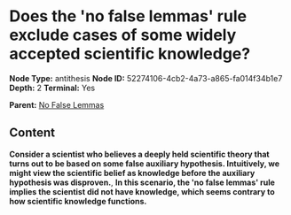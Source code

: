 # Does the 'no false lemmas' rule exclude cases of some widely accepted scientific knowledge?

**Node Type:** antithesis
**Node ID:** 52274106-4cb2-4a73-a865-fa014f34b1e7
**Depth:** 2
**Terminal:** Yes

**Parent:** [No False Lemmas](no-false-lemmas.md)

## Content

**Consider a scientist who believes a deeply held scientific theory that turns out to be based on some false auxiliary hypothesis. Intuitively, we might view the scientific belief as knowledge before the auxiliary hypothesis was disproven.**, **In this scenario, the 'no false lemmas' rule implies the scientist did not have knowledge, which seems contrary to how scientific knowledge functions.**
